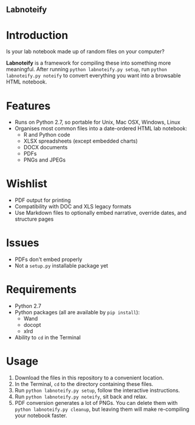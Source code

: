 ## Labnoteify

# Introduction
Is your lab notebook made up of random files on your computer?

**Labnoteify** is a framework for compiling these into something more meaningful. After running `python labnoteify.py setup`, run `python labnoteify.py noteify` to convert everything you want into a browsable HTML notebook.

# Features
* Runs on Python 2.7, so portable for Unix, Mac OSX, Windows, Linux
* Organises most common files into a date-ordered HTML lab notebook:
    * R and Python code
    * XLSX spreadsheets (except embedded charts)
    * DOCX documents
    * PDFs
    * PNGs and JPEGs

# Wishlist
* PDF output for printing
* Compatibility with DOC and XLS legacy formats
* Use Markdown files to optionally embed narrative, override dates, and structure pages

# Issues
* PDFs don't embed properly
* Not a `setup.py` installable package yet

# Requirements
* Python 2.7
* Python packages (all are available by `pip install`):
    * Wand
    * docopt
    * xlrd
* Ability to `cd` in the Terminal

# Usage
1. Download the files in this repository to a convenient location.
2. In the Terminal, `cd` to the directory containing these files.
3. Run `python labnoteify.py setup`, follow the interactive instructions.
4. Run `python labnoteify.py noteify`, sit back and relax.
5. PDF conversion generates a lot of PNGs. You can delete them with `python labnoteify.py cleanup`, but leaving them will make re-compiling your notebook faster.

